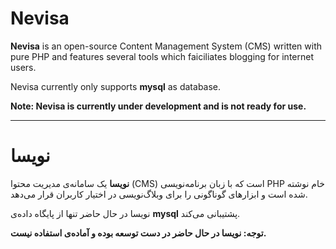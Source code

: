 # Nevisa

**Nevisa** is an open-source Content Management System (CMS) written with pure PHP and features several tools which faiciliates blogging for internet users.

Nevisa currently only supports **mysql** as database.

**Note: Nevisa is currently under development and is not ready for use.**

----------

# نویسا

**نویسا**
یک سامانه‌ی مدیریت محتوا (CMS)
است که با زبان برنامه‌نویسی
PHP
خام نوشته شده است و ابزارهای گوناگونی را برای وبلاگ‌نویسی در اختیار کاربران قرار می‌دهد.

نویسا در حال حاضر تنها از پایگاه داده‌ی
**mysql**
پشتیبانی می‌کند.

**توجه: نویسا در حال حاضر در دست توسعه بوده و آماده‌ی استفاده نیست.**
